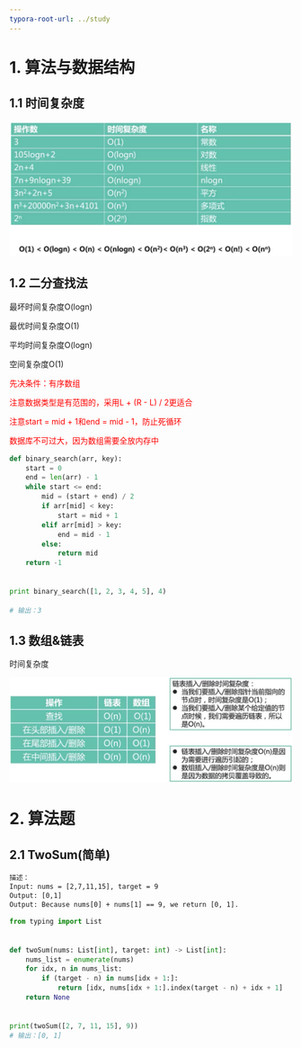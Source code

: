 ```yaml
---
typora-root-url: ../study
---
```


# 1. 算法与数据结构

## 1.1 时间复杂度

<img src="/algo_images/image-20210124154452824.png" alt="image-20210124154452824"  />

## 1.2 二分查找法

最坏时间复杂度O(logn)

最优时间复杂度O(1)

平均时间复杂度O(logn)

空间复杂度O(1)

<font color="red">先决条件：有序数组</font>

<font color="red">注意数据类型是有范围的，采用L + (R - L) / 2更适合</font>

<font color="red">注意start = mid + 1和end = mid - 1，防止死循环</font>

<font color="red">数据库不可过大，因为数组需要全放内存中</font>

```python
def binary_search(arr, key):
    start = 0
    end = len(arr) - 1
    while start <= end:
        mid = (start + end) / 2
        if arr[mid] < key:
            start = mid + 1
        elif arr[mid] > key:
            end = mid - 1
        else:
            return mid
    return -1


print binary_search([1, 2, 3, 4, 5], 4)

# 输出：3
```

## 1.3 数组&链表

时间复杂度

![image-20210124170515129](/algo_images/image-20210124170515129.png)



# 2. 算法题

##  2.1 TwoSum(简单)

```
描述：
Input: nums = [2,7,11,15], target = 9
Output: [0,1]
Output: Because nums[0] + nums[1] == 9, we return [0, 1].
```

```python
from typing import List


def twoSum(nums: List[int], target: int) -> List[int]:
    nums_list = enumerate(nums)
    for idx, n in nums_list:
        if (target - n) in nums[idx + 1:]:
            return [idx, nums[idx + 1:].index(target - n) + idx + 1]
    return None


print(twoSum([2, 7, 11, 15], 9))
# 输出：[0, 1]
```





